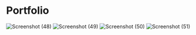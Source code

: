 # Portfolio
![Screenshot (48)](https://user-images.githubusercontent.com/116885079/236573406-123d82bf-e848-4b8b-a5c6-214ca92a084e.png)
![Screenshot (49)](https://user-images.githubusercontent.com/116885079/236573434-11a3c550-604e-4081-a3eb-98358c7216b8.png)
![Screenshot (50)](https://user-images.githubusercontent.com/116885079/236573440-bb71feaa-406b-4407-ac01-b1b6b370d9b0.png)
![Screenshot (51)](https://user-images.githubusercontent.com/116885079/236573445-c0272120-cccb-4b1e-9cdd-7ceb73db3827.png)
